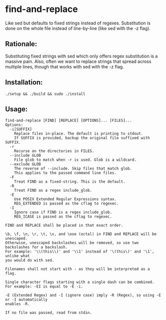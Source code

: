 # find-and-replace

Like sed but defaults to fixed strings instead of regexes. Substitution is done on the whole file instead of line-by-line (like sed with the -z flag).

## Rationale:

Substituting fixed strings with sed which only offers regex substitution is a massive pain. Also, often we want to replace strings that spread across multiple lines, though that works with sed with the -z flag.

## Installation:

```
./setup && ./build && sudo ./install
```

## Usage:

```
find-and-replace [FIND] [REPLACE] [OPTIONS]... [FILES]...
Options:
  -i[SUFFIX]
    Replace files in-place. The default is printing to stdout.
    If SUFFIX is provided, backup the original file suffixed with SUFFIX.
  -r
    Recurse on the directories in FILES.
  --include GLOB
    File glob to match when -r is used. Glob is a wildcard.
  --exclude GLOB
    The reverse of --include. Skip files that match glob.
    This applies to the passed command line files.
  -F
    Treat FIND as a fixed-string. This is the default.
  -R
    Treat FIND as a regex include_glob.
  -E
    Use POSIX Extended Regular Expressions syntax.
    REG_EXTENDED is passed as the cflag to regexec.
  -I
    Ignore case if FIND is a regex include_glob.
    REG_ICASE is passed as the cflag to regexec.

FIND and REPLACE shall be placed in that exact order.

\b, \f, \n, \r, \t, \v, and \ooo (octal) in FIND and REPLACE will be unescaped.
Otherwise, unescaped backslashes will be removed, so use two backslashes for a backslash.
For example: '\\(this\\)' and '\\1' instead of '\(this\)' and '\1', unlike what
you would do with sed.

Filenames shall not start with - as they will be interpreted as a flag.

Single character flags starting with a single dash can be combined.
For example: -EI is equal to -E -i.

-E (Extended Regex) and -I (ignore case) imply -R (Regex), so using -E or -I automatically
enables -R.

If no file was passed, read from stdin.
```
